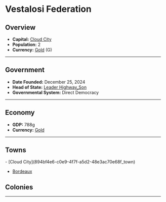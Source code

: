 <!--UNDEDITED FILE, remove this entire line if this file has been edited!-->
# <!--NAME-->Vestalosi Federation<!--NAME-->

## Overview

- **Capital:** <!--CAPITAL_LINK-->[Cloud City](894bf4e6-c0e9-4f7f-a5d2-48e3ac70e68f_town)<!--CAPITAL_LINK-->
- **Population:** <!--POPULATION-->2<!--POPULATION-->
- **Currency:** <!--CURRENCY_LINK-->[Gold](Gold_currency)<!--CURRENCY_LINK--> (<!--CURRENCY_ABV-->G<!--CURRENCY_ABV-->)

---

## Government

- **Date Founded:** <!--FOUNDED-->December 25, 2024<!--FOUNDED-->
- **Head of State:** <!--LEADER_TITLE_LINK-->[Leader Highway_Son](Highway_Son_user)<!--LEADER_TITLE_LINK-->
- **Governmental System:** <!--GOVERNMENT-->Direct Democracy<!--GOVERNMENT-->

---

## Economy

- **GDP:** <!--GDP-->788g<!--GDP-->
- **Currency:** <!--CURRENCY_LINK-->[Gold](Gold_currency)<!--CURRENCY_LINK-->

---

## Towns

<!--TOWNS-->- [Cloud City](894bf4e6-c0e9-4f7f-a5d2-48e3ac70e68f_town)
- [Bordeaux](09058f0c-d69f-400e-98bd-f824ad936734_town)<!--TOWNS-->

## Colonies

<!--COLONIES--><!--COLONIES-->

---